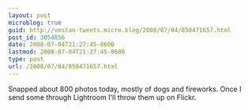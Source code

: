 ```yaml
---
layout: post
microblog: true
guid: http://vmstan-tweets.micro.blog/2008/07/04/850471657.html
post_id: 3054856
date: 2008-07-04T21:27:45-0600
lastmod: 2008-07-04T21:27:45-0600
type: post
url: /2008/07/04/850471657.html
---
```

Snapped about 800 photos today, mostly of dogs and fireworks. Once I send some through Lightroom I'll throw them up on Flickr.
